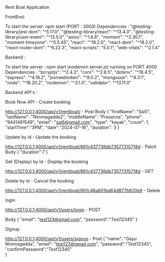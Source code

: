 Rent Boat Application

FrontEnd: 

To start the server: npm start (PORT : 3000)
Dependencies : 
        "@testing-library/jest-dom": "^5.17.0",
        "@testing-library/react": "^13.4.0",
        "@testing-library/user-event": "^13.5.0",
        "axios": "^1.6.8",
        "moment": "^2.30.1",
        "moment-timezone": "^0.5.45",
        "react": "^18.2.0",
        "react-dom": "^18.2.0",
        "react-router-dom": "^6.22.3",
        "react-scripts": "5.0.1",
        "web-vitals": "^2.1.4"

Backend : 

To start the server : npm start (nodemon server.js) running on PORT 4000 
Dependencies :
   "bcryptjs": "^2.4.3",
    "cors": "^2.8.5",
    "dotenv": "^16.4.5",
    "express": "^4.19.2",
    "jsonwebtoken": "^9.0.2",
    "mongoose": "^8.3.1",
    "node": "^18.20.2",
    "nodemon": "^3.1.0",
    "validator": "^13.11.0" 

Backend API's :
	

Book Now API - Create booking

http://127.0.0.1:4000/api/v1/rentboat/ - Post 
Body
{
  "firstName": "Sai5",
  "lastName": "Nimmagadda2",
  "middleName": "Prasanna",
  "phone": "9441481549",
  "email": "sai6@gmail.com",
  "type": "kayak",
  "count": 1,
  "startTime":"3PM",
  "date":"2024-07-16",
  "duration": 3
}

Update by id - Update the booking

http://127.0.0.1:4000/api/v1/rentboat/661c437736db73577315718d - Patch 
Body
{ 
  "duration":7
}

Get (Display) by id - Display the booking

http://127.0.0.1:4000/api/v1/rentboat/661c437736db73577315718d - GET

Delete by id - Cancel the booking

http://127.0.0.1:4000/api/v1/rentboat/661c46a801bd64d877b620e8 - Delete 

login 

http://127.0.0.1:4000/api/v1/users/login - POST

Body
{
  "email": "test123@gmail.com",
  "password":"Test12345"
}

Signup 

http://127.0.0.1:4000/api/v1/users/signup - Post
{
  "name": "Gayu Nimmagadda",
  "email": "test123@gmail.com",
  "password":"Test12345",
  "confirmPassword":"Test12345"  
}
